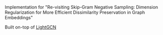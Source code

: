 Implementation for "Re-visiting Skip-Gram Negative Sampling: Dimension Regularization for More Efficient Dissimilarity Preservation in Graph Embeddings"

Built on-top of [LightGCN](https://github.com/gusye1234/LightGCN-PyTorch/blob/master/code/main.py)
